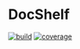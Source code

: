 # DocShelf
[![build](https://gitlab.com/eriktate/skribe/badges/master/pipeline.svg?job=test)](https://gitlab.com/eriktate/skribe/pipelines) [![coverage](https://gitlab.com/eriktate/skribe/badges/master/coverage.svg?job=coverage)](https://eriktate.gitlab.io/skribe)
